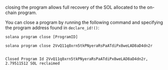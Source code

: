 closing the program allows full recovery of the SOL allocated to the on-chain program.

You can close a program by running the following command and specifying the program address found in `declare_id!()`:

```
solana program close [ProgramID]
```

```
solana program close 2VvQ11q8xrn5tkPNyeraRsPaATdiPx8weLAD8aD4dn2r


Closed Program Id 2VvQ11q8xrn5tkPNyeraRsPaATdiPx8weLAD8aD4dn2r, 2.79511512 SOL reclaimed
```